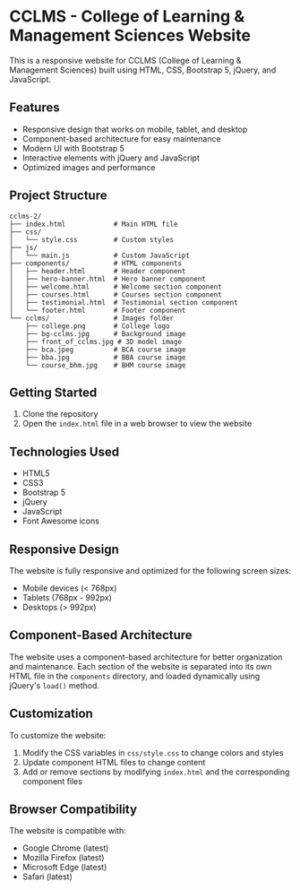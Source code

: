 # CCLMS - College of Learning & Management Sciences Website

This is a responsive website for CCLMS (College of Learning & Management Sciences) built using HTML, CSS, Bootstrap 5, jQuery, and JavaScript.

## Features

- Responsive design that works on mobile, tablet, and desktop
- Component-based architecture for easy maintenance
- Modern UI with Bootstrap 5
- Interactive elements with jQuery and JavaScript
- Optimized images and performance

## Project Structure

```
cclms-2/
├── index.html            # Main HTML file
├── css/
│   └── style.css         # Custom styles
├── js/
│   └── main.js           # Custom JavaScript
├── components/           # HTML components
│   ├── header.html       # Header component
│   ├── hero-banner.html  # Hero banner component
│   ├── welcome.html      # Welcome section component
│   ├── courses.html      # Courses section component
│   ├── testimonial.html  # Testimonial section component
│   └── footer.html       # Footer component
└── cclms/                # Images folder
    ├── college.png       # College logo
    ├── bg-cclms.jpg      # Background image
    ├── front_of_cclms.jpg # 3D model image
    ├── bca.jpeg          # BCA course image
    ├── bba.jpg           # BBA course image
    └── course_bhm.jpg    # BHM course image
```

## Getting Started

1. Clone the repository
2. Open the `index.html` file in a web browser to view the website

## Technologies Used

- HTML5
- CSS3
- Bootstrap 5
- jQuery
- JavaScript
- Font Awesome icons

## Responsive Design

The website is fully responsive and optimized for the following screen sizes:
- Mobile devices (< 768px)
- Tablets (768px - 992px)
- Desktops (> 992px)

## Component-Based Architecture

The website uses a component-based architecture for better organization and maintenance. Each section of the website is separated into its own HTML file in the `components` directory, and loaded dynamically using jQuery's `load()` method.

## Customization

To customize the website:
1. Modify the CSS variables in `css/style.css` to change colors and styles
2. Update component HTML files to change content
3. Add or remove sections by modifying `index.html` and the corresponding component files

## Browser Compatibility

The website is compatible with:
- Google Chrome (latest)
- Mozilla Firefox (latest)
- Microsoft Edge (latest)
- Safari (latest) 